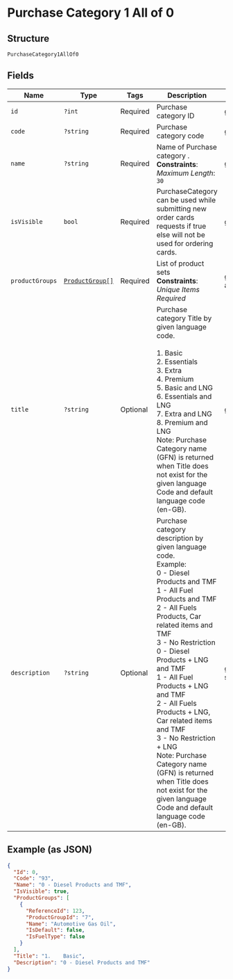 
# Purchase Category 1 All of 0

## Structure

`PurchaseCategory1AllOf0`

## Fields

| Name | Type | Tags | Description | Getter | Setter |
|  --- | --- | --- | --- | --- | --- |
| `id` | `?int` | Required | Purchase category ID | getId(): ?int | setId(?int id): void |
| `code` | `?string` | Required | Purchase category code | getCode(): ?string | setCode(?string code): void |
| `name` | `?string` | Required | Name of Purchase category .<br>**Constraints**: *Maximum Length*: `30` | getName(): ?string | setName(?string name): void |
| `isVisible` | `bool` | Required | PurchaseCategory can be used while submitting new order cards requests if true else will not be used for ordering cards. | getIsVisible(): bool | setIsVisible(bool isVisible): void |
| `productGroups` | [`ProductGroup[]`](../../doc/models/product-group.md) | Required | List of product sets<br>**Constraints**: *Unique Items Required* | getProductGroups(): array | setProductGroups(array productGroups): void |
| `title` | `?string` | Optional | Purchase category Title by given language code.<br><br>1. Basic<br>2. Essentials<br>3. Extra<br>4. Premium<br>5. Basic and LNG<br>6. Essentials and LNG<br>7. Extra and LNG<br>8. Premium and LNG<br>   Note: Purchase Category name (GFN) is returned when Title does not exist for the given language Code and default language code (en-GB). | getTitle(): ?string | setTitle(?string title): void |
| `description` | `?string` | Optional | Purchase category description by given language code.<br>Example:<br>0 - Diesel Products and TMF<br>1 - All Fuel Products and TMF<br>2 - All Fuels Products, Car related items and TMF<br>3 - No Restriction<br>0 - Diesel Products + LNG and TMF<br>1 - All Fuel Products + LNG and TMF<br>2 - All Fuels Products + LNG, Car related items and TMF<br>3 - No Restriction + LNG<br>Note: Purchase Category name (GFN) is returned when Title does not exist for the given language Code and default language code (en-GB). | getDescription(): ?string | setDescription(?string description): void |

## Example (as JSON)

```json
{
  "Id": 0,
  "Code": "93",
  "Name": "0 - Diesel Products and TMF",
  "IsVisible": true,
  "ProductGroups": [
    {
      "ReferenceId": 123,
      "ProductGroupId": "7",
      "Name": "Automotive Gas Oil",
      "IsDefault": false,
      "IsFuelType": false
    }
  ],
  "Title": "1.    Basic",
  "Description": "0 - Diesel Products and TMF"
}
```

